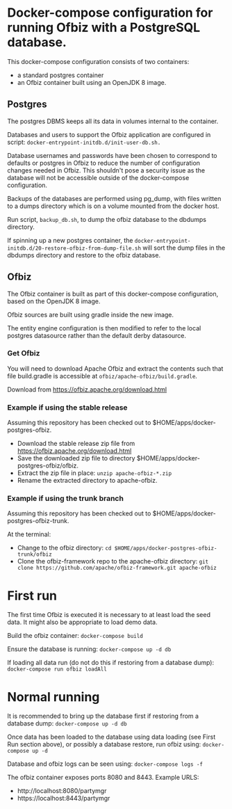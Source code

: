 # Docker-compose configuration for running Ofbiz with a PostgreSQL database.

This docker-compose configuration consists of two containers:

- a standard postgres container
- an Ofbiz container built using an OpenJDK 8 image.

## Postgres

The postgres DBMS keeps all its data in volumes internal to the container.

Databases and users to support the Ofbiz application are configured in script:
`docker-entrypoint-initdb.d/init-user-db.sh.`

Database usernames and passwords have been chosen to correspond to defaults
or postgres in Ofbiz to reduce the number of configuration changes needed in
Ofbiz. This shouldn't pose a security issue as the database will not be
accessible outside of the docker-compose configuration.

Backups of the databases are performed using pg_dump, with files written to
a dumps directory which is on a volume mounted from the docker host.

Run script, `backup_db.sh`, to dump the ofbiz database to the dbdumps directory.

If spinning up a new postgres container, the `docker-entrypoint-initdb.d/20-restore-ofbiz-from-dump-file.sh`
will sort the dump files in the dbdumps directory and restore to the ofbiz database.

## Ofbiz

The Ofbiz container is built as part of this docker-compose configuration, based on the OpenJDK 8 image.

Ofbiz sources are built using gradle inside the new image.

The entity engine configuration is then modified to refer to the
local postgres datasource rather than the default derby datasource.

### Get Ofbiz

You will need to download Apache Ofbiz and extract the contents such that file build.gradle is accessible
at `ofbiz/apache-ofbiz/build.gradle`.

Download from https://ofbiz.apache.org/download.html

### Example if using the stable release

Assuming this repository has been checked out to $HOME/apps/docker-postgres-ofbiz.

- Download the stable release zip file from https://ofbiz.apache.org/download.html
- Save the downloaded zip file to directory $HOME/apps/docker-postgres-ofbiz/ofbiz.
- Extract the zip file in place: `unzip apache-ofbiz-*.zip`
- Rename the extracted directory to apache-ofbiz.

### Example if using the trunk branch

Assuming this repository has been checked out to $HOME/apps/docker-postgres-ofbiz-trunk.

At the terminal:

- Change to the ofbiz directory: `cd $HOME/apps/docker-postgres-ofbiz-trunk/ofbiz`
- Clone the ofbiz-framework repo to the apache-ofbiz directory: `git clone https://github.com/apache/ofbiz-framework.git apache-ofbiz`

# First run

The first time Ofbiz is executed it is necessary to at least load the seed data.
It might also be appropriate to load demo data.

Build the ofbiz container:
`docker-compose build`

Ensure the database is running:
`docker-compose up -d db`

If loading all data run (do not do this if restoring from a database dump):
`docker-compose run ofbiz loadAll`

# Normal running

It is recommended to bring up the database first if restoring from a database dump:
`docker-compose up -d db`

Once data has been loaded to the database using data loading (see First Run section above), or possibly a database restore, run ofbiz using:
`docker-compose up -d`

Database and ofbiz logs can be seen using:
`docker-compose logs -f`

The ofbiz container exposes ports 8080 and 8443. Example URLS:

- http://localhost:8080/partymgr
- https://localhost:8443/partymgr
